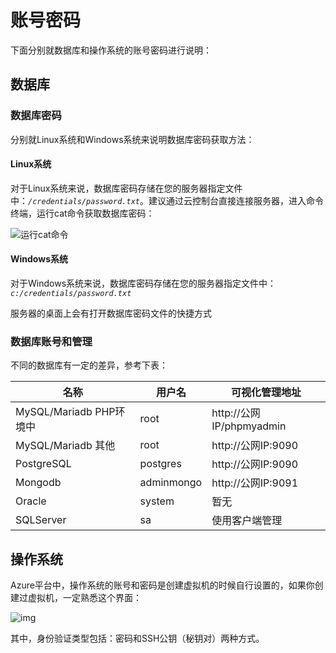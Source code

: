 # 账号密码

下面分别就数据库和操作系统的账号密码进行说明：

## 数据库

### 数据库密码

分别就Linux系统和Windows系统来说明数据库密码获取方法：

#### Linux系统

对于Linux系统来说，数据库密码存储在您的服务器指定文件中：*`/credentials/password.txt`*。建议通过云控制台直接连接服务器，进入命令终端，运行cat命令获取数据库密码：

![运行cat命令](https://libs.websoft9.com/Websoft9/DocsPicture/zh/common/catdbpassword-websoft9.png)

#### Windows系统

对于Windows系统来说，数据库密码存储在您的服务器指定文件中：*`c:/credentials/password.txt`*

服务器的桌面上会有打开数据库密码文件的快捷方式

### 数据库账号和管理

不同的数据库有一定的差异，参考下表：

| 名称                    | 用户名     | 可视化管理地址           |
| ----------------------- | ---------- | ------------------------ |
| MySQL/Mariadb PHP环境中 | root       | http://公网IP/phpmyadmin |
| MySQL/Mariadb 其他      | root       | http://公网IP:9090       |
| PostgreSQL              | postgres   | http://公网IP:9090       |
| Mongodb                 | adminmongo | http://公网IP:9091       |
| Oracle                  | system     | 暂无                     |
| SQLServer               | sa         | 使用客户端管理           |



## 操作系统

Azure平台中，操作系统的账号和密码是创建虚拟机的时候自行设置的，如果你创建过虚拟机，一定熟悉这个界面：

![img](https://libs.websoft9.com/Websoft9/DocsPicture/zh/azure/azure-vmsetpw-websoft9.png)

其中，身份验证类型包括：密码和SSH公钥（秘钥对）两种方式。
